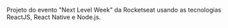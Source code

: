 Projeto do evento "Next Level Week" da Rocketseat usando as tecnologias ReactJS, React Native e Node.js. 